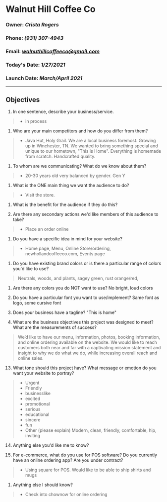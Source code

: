 # Walnut Hill Coffee Co
### __Owner__: *Crista Rogers*
### **Phone**: *(931) 307-4943*
### **Email**: *walnuthillcoffeeco@gmail.com*
### **Today's Date**: *1/27/2021*
### **Launch Date**: *March/April 2021*

---

## Objectives

1. In one sentence, describe your business/service.

> - in process

1. Who are your main competitors and how do you differ from them?

> - Java Hut, Holy Grail. We are a local business foremost. Growing up in Winchester, TN. We wanted to bring something special and unique to our hometown, "This is Home". Everything is homemade from scratch. Handcrafted quality.


1. To whom are we communicating? What do we know about them?
> - 20-30 years old very balanced by gender. Gen Y

1. What is the ONE main thing we want the audience to do?
> - Visit the store.

1. What is the benefit for the audience if they do this?


1. Are there any secondary actions we'd like members of this audience to take?
> - Place an order online


1. Do you have a specific idea in mind for your website?
> - Home page, Menu, Online Store/ordering, newhollandcoffeeco.com, Events page


1. Do you have existing brand colors or is there a particular range of colors you'd like to use?
> Neutrals, woods, and plants, sagey green, rust orange/red,

1. Are there any colors you do NOT want to use?
No bright, loud colors

1. Do you have a particular font you want to use/implement?
Same font as logo, some cursive font

1. Does your business have a tagline?
"This is home"

1. What are the business objectives this project was designed to meet? What are the measurements of success?

  > We’d like to have our menu, information, photos, booking information, and online ordering available on the website. We would like to reach customers both near and far with a captivating mission statement and insight to why we do what we do, while increasing overall reach and online sales.


13. What tone should this project have? What message or emotion do you want your website to portray?
  > - Urgent
  > - Friendly
  > - businesslike
  > - excited
  > - promotional
  > - serious
  > - educational
  > - sincere
  > - fun
  > - Other (please explain)
  Modern, clean, friendly, comfortable, hip, inviting



14. Anything else you'd like me to know?


1. For e-commerce, what do you use for POS software? Do you currently have an online ordering app? Are you under contract?
> - Using square for POS. Would like to be able to ship shirts and mugs


1. Anything else I should know?

>- Check into chownow for online ordering
